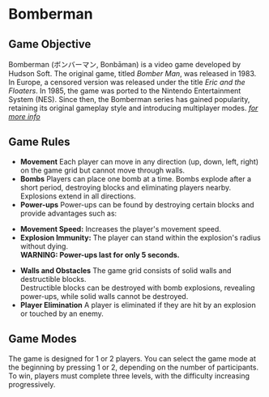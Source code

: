 # Bomberman

## Game Objective
Bomberman (ボンバーマン, Bonbāman) is a video game developed by Hudson Soft. The original game, titled *Bomber Man*, was released in 1983. In Europe, a censored version was released under the title *Eric and the Floaters*. In 1985, the game was ported to the Nintendo Entertainment System (NES). Since then, the Bomberman series has gained popularity, retaining its original gameplay style and introducing multiplayer modes.
*[for more info](https://github.com/pandao/editor.md "for more info")*

## Game Rules

 + **Movement**
Each player can move in any direction (up, down, left, right) on the game grid but cannot move through walls.
 + **Bombs**
Players can place one bomb at a time. Bombs explode after a short period, destroying blocks and eliminating players nearby.
Explosions extend in all directions.
 + **Power-ups**
Power-ups can be found by destroying certain blocks and provide advantages such as:
  - **Movement Speed:** Increases the player's movement speed.
  - **Explosion Immunity:** The player can stand within the explosion's radius without dying.  
**WARNING: Power-ups last for only 5 seconds.**
 + **Walls and Obstacles**
The game grid consists of solid walls and destructible blocks.  
Destructible blocks can be destroyed with bomb explosions, revealing power-ups, while solid walls cannot be destroyed.
 + **Player Elimination**
A player is eliminated if they are hit by an explosion or touched by an enemy.

## Game Modes
The game is designed for 1 or 2 players. You can select the game mode at the beginning by pressing 1 or 2, depending on the number of participants.  
To win, players must complete three levels, with the difficulty increasing progressively.

